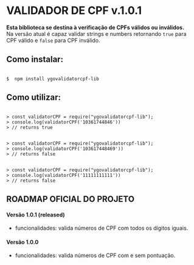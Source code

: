 # VALIDADOR DE CPF v.1.0.1

**Esta biblioteca se destina à verificação de CPFs válidos ou inválidos.**  
Na versão atual é capaz validar strings e numbers retornando `true` para CPF válido e `false` para CPF inválido.

## Como instalar:

```shell

$  npm install ygovalidatorcpf-lib

```

## Como utilizar:

```node

> const validatorCPF = require("ygovalidatorcpf-lib");
> console.log(validatorCPF('10361744846'))
> // returns true

```

```node

> const validatorCPF = require("ygovalidatorcpf-lib");
> console.log(validatorCPF('103617448469'))
> // returns false

```

```node

> const validatorCPF = require("ygovalidatorcpf-lib");
> console.log(validatorCPF('11111111111'))
> // returns false

```

## ROADMAP OFICIAL DO PROJETO

#### Versão 1.0.1 (released)
- funcionalidades: valida números de CPF com todos os dígitos iguais.

#### Versão 1.0.0
- funcionalidades: valida números de CPF com e sem pontuação.
